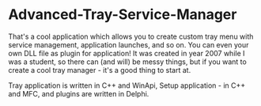 Advanced-Tray-Service-Manager
=============================

That's a cool application which allows you to create custom tray menu with service management, application launches, and so on. You can even your own DLL file as plugin for application! It was created in year 2007 while I was a student, so there can (and will) be messy things, but if you want to create a cool tray manager - it's a good thing to start at.

Tray application is written in C++ and WinApi, Setup application - in C++ and MFC, and plugins are written in Delphi.